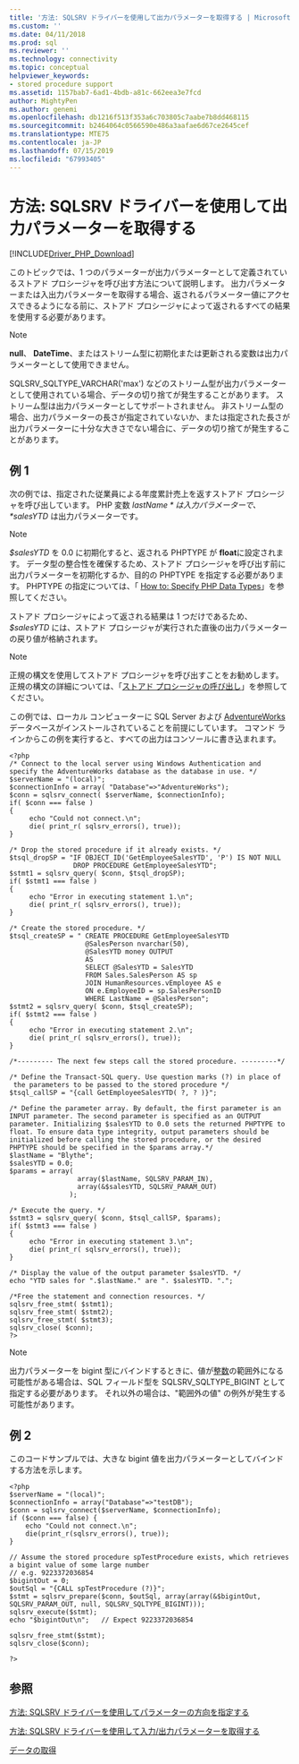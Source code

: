 ```yaml
---
title: '方法: SQLSRV ドライバーを使用して出力パラメーターを取得する | Microsoft Docs'
ms.custom: ''
ms.date: 04/11/2018
ms.prod: sql
ms.reviewer: ''
ms.technology: connectivity
ms.topic: conceptual
helpviewer_keywords:
- stored procedure support
ms.assetid: 1157bab7-6ad1-4bdb-a81c-662eea3e7fcd
author: MightyPen
ms.author: genemi
ms.openlocfilehash: db1216f513f353a6c703805c7aabe7b8dd468115
ms.sourcegitcommit: b2464064c0566590e486a3aafae6d67ce2645cef
ms.translationtype: MTE75
ms.contentlocale: ja-JP
ms.lasthandoff: 07/15/2019
ms.locfileid: "67993405"
---
```

# <a name="how-to-retrieve-output-parameters-using-the-sqlsrv-driver"></a>方法: SQLSRV ドライバーを使用して出力パラメーターを取得する
[!INCLUDE[Driver_PHP_Download](../../includes/driver_php_download.md)]

このトピックでは、1 つのパラメーターが出力パラメーターとして定義されているストアド プロシージャを呼び出す方法について説明します。 出力パラメーターまたは入出力パラメーターを取得する場合、返されるパラメーター値にアクセスできるようになる前に、ストアド プロシージャによって返されるすべての結果を使用する必要があります。  
  
> [!NOTE]  
> **null**、 **DateTime**、またはストリーム型に初期化または更新される変数は出力パラメーターとして使用できません。  
  
SQLSRV_SQLTYPE_VARCHAR('max') などのストリーム型が出力パラメーターとして使用されている場合、データの切り捨てが発生することがあります。 ストリーム型は出力パラメーターとしてサポートされません。 非ストリーム型の場合、出力パラメーターの長さが指定されていないか、または指定された長さが出力パラメーターに十分な大きさでない場合に、データの切り捨てが発生することがあります。  
  
## <a name="example-1"></a>例 1
次の例では、指定された従業員による年度累計売上を返すストアド プロシージャを呼び出しています。 PHP 変数 *$lastName* は入力パラメーターで、 *$salesYTD* は出力パラメーターです。  
  
> [!NOTE]  
> *$salesYTD* を 0.0 に初期化すると、返される PHPTYPE が **float**に設定されます。 データ型の整合性を確保するため、ストアド プロシージャを呼び出す前に出力パラメーターを初期化するか、目的の PHPTYPE を指定する必要があります。 PHPTYPE の指定については、「 [How to: Specify PHP Data Types](../../connect/php/how-to-specify-php-data-types.md)」を参照してください。  
  
ストアド プロシージャによって返される結果は 1 つだけであるため、 *$salesYTD* には、ストアド プロシージャが実行された直後の出力パラメーターの戻り値が格納されます。  
  
> [!NOTE]  
> 正規の構文を使用してストアド プロシージャを呼び出すことをお勧めします。 正規の構文の詳細については、「[ストアド プロシージャの呼び出し](../../relational-databases/native-client-odbc-stored-procedures/calling-a-stored-procedure.md)」を参照してください。  
  
この例では、ローカル コンピューターに SQL Server および [AdventureWorks](https://github.com/Microsoft/sql-server-samples/tree/master/samples/databases/adventure-works) データベースがインストールされていることを前提にしています。 コマンド ラインからこの例を実行すると、すべての出力はコンソールに書き込まれます。  
  
```  
<?php  
/* Connect to the local server using Windows Authentication and   
specify the AdventureWorks database as the database in use. */  
$serverName = "(local)";  
$connectionInfo = array( "Database"=>"AdventureWorks");  
$conn = sqlsrv_connect( $serverName, $connectionInfo);  
if( $conn === false )  
{  
     echo "Could not connect.\n";  
     die( print_r( sqlsrv_errors(), true));  
}  
  
/* Drop the stored procedure if it already exists. */  
$tsql_dropSP = "IF OBJECT_ID('GetEmployeeSalesYTD', 'P') IS NOT NULL  
                DROP PROCEDURE GetEmployeeSalesYTD";  
$stmt1 = sqlsrv_query( $conn, $tsql_dropSP);  
if( $stmt1 === false )  
{  
     echo "Error in executing statement 1.\n";  
     die( print_r( sqlsrv_errors(), true));  
}  
  
/* Create the stored procedure. */  
$tsql_createSP = " CREATE PROCEDURE GetEmployeeSalesYTD  
                   @SalesPerson nvarchar(50),  
                   @SalesYTD money OUTPUT  
                   AS  
                   SELECT @SalesYTD = SalesYTD  
                   FROM Sales.SalesPerson AS sp  
                   JOIN HumanResources.vEmployee AS e   
                   ON e.EmployeeID = sp.SalesPersonID  
                   WHERE LastName = @SalesPerson";  
$stmt2 = sqlsrv_query( $conn, $tsql_createSP);  
if( $stmt2 === false )  
{  
     echo "Error in executing statement 2.\n";  
     die( print_r( sqlsrv_errors(), true));  
}  
  
/*--------- The next few steps call the stored procedure. ---------*/  
  
/* Define the Transact-SQL query. Use question marks (?) in place of  
 the parameters to be passed to the stored procedure */  
$tsql_callSP = "{call GetEmployeeSalesYTD( ?, ? )}";  
  
/* Define the parameter array. By default, the first parameter is an  
INPUT parameter. The second parameter is specified as an OUTPUT  
parameter. Initializing $salesYTD to 0.0 sets the returned PHPTYPE to  
float. To ensure data type integrity, output parameters should be  
initialized before calling the stored procedure, or the desired  
PHPTYPE should be specified in the $params array.*/  
$lastName = "Blythe";  
$salesYTD = 0.0;  
$params = array(   
                 array($lastName, SQLSRV_PARAM_IN),  
                 array(&$salesYTD, SQLSRV_PARAM_OUT)  
               );  
  
/* Execute the query. */  
$stmt3 = sqlsrv_query( $conn, $tsql_callSP, $params);  
if( $stmt3 === false )  
{  
     echo "Error in executing statement 3.\n";  
     die( print_r( sqlsrv_errors(), true));  
}  
  
/* Display the value of the output parameter $salesYTD. */  
echo "YTD sales for ".$lastName." are ". $salesYTD. ".";  
  
/*Free the statement and connection resources. */  
sqlsrv_free_stmt( $stmt1);  
sqlsrv_free_stmt( $stmt2);  
sqlsrv_free_stmt( $stmt3);  
sqlsrv_close( $conn);  
?>  
```  

> [!NOTE]
> 出力パラメーターを bigint 型にバインドするときに、値が[整数](../../t-sql/data-types/int-bigint-smallint-and-tinyint-transact-sql.md)の範囲外になる可能性がある場合は、SQL フィールド型を SQLSRV_SQLTYPE_BIGINT として指定する必要があります。 それ以外の場合は、"範囲外の値" の例外が発生する可能性があります。

## <a name="example-2"></a>例 2
このコードサンプルでは、大きな bigint 値を出力パラメーターとしてバインドする方法を示します。  

```
<?php
$serverName = "(local)";
$connectionInfo = array("Database"=>"testDB");  
$conn = sqlsrv_connect($serverName, $connectionInfo);  
if ($conn === false) {  
    echo "Could not connect.\n";  
    die(print_r(sqlsrv_errors(), true));  
}  

// Assume the stored procedure spTestProcedure exists, which retrieves a bigint value of some large number
// e.g. 9223372036854
$bigintOut = 0;
$outSql = "{CALL spTestProcedure (?)}";
$stmt = sqlsrv_prepare($conn, $outSql, array(array(&$bigintOut, SQLSRV_PARAM_OUT, null, SQLSRV_SQLTYPE_BIGINT)));
sqlsrv_execute($stmt);
echo "$bigintOut\n";   // Expect 9223372036854

sqlsrv_free_stmt($stmt);  
sqlsrv_close($conn);  

?>
```

## <a name="see-also"></a>参照  
[方法: SQLSRV ドライバーを使用してパラメーターの方向を指定する](../../connect/php/how-to-specify-parameter-direction-using-the-sqlsrv-driver.md)

[方法: SQLSRV ドライバーを使用して入力/出力パラメーターを取得する](../../connect/php/how-to-retrieve-input-and-output-parameters-using-the-sqlsrv-driver.md)

[データの取得](../../connect/php/retrieving-data.md)  
  
